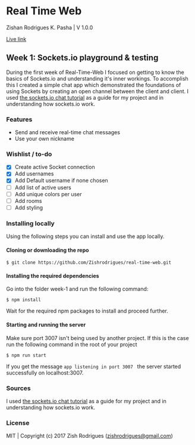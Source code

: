 # Real Time Web

Zishan Rodrigues K. Pasha | V 1.0.0

[Live link](https://real-time-web-week-1-qtaejfdarn.now.sh/)

## Week 1: Sockets.io playground & testing

During the first week of Real-Time-Web I focused on getting to know the basics of Sockets.io and understanding it's inner workings.
To accomplish this I created a simple chat app which demonstrated the foundations of using Sockets by creating an open channel between the client and client. I used [the sockets.io chat tutorial](https://socket.io/get-started/chat/) as a guide for my project and in understanding how sockets.io work.

### Features
* Send and receive real-time chat messages
* Use your own nickname

### Wishlist / to-do
- [x] Create active Socket connection
- [x] Add usernames
- [x] Add Default username if none chosen
- [ ] Add list of active users
- [ ] Add unique colors per user
- [ ] Add rooms
- [ ] Add styling

### Installing locally

Using the following steps you can install and use the app locally.

#### Cloning or downloading the repo

```
$ git clone https://github.com/Zishrodrigues/real-time-web.git
```
#### Installing the required dependencies
Go into the folder week-1 and run the following command:
```
$ npm install
```
Wait for the required npm packages to install and proceed further.

#### Starting and running the server
Make sure port 3007 isn't being used by another project. If this is the case run the following command in the root of your project
```
$ npm run start
```
If you get the message ```app listening in port 3007 ``` the server started successfully on localhost:3007.

### Sources
I used [the sockets.io chat tutorial](https://socket.io/get-started/chat/) as a guide for my project and in understanding how sockets.io work.

### License

MIT | Copyright (c) 2017 Zish Rodrigues (zishrodrigues@gmail.com)
